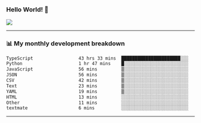 ### Hello World! 👋

<a>
  <img align="center" src="https://github-readme-stats.vercel.app/api?username=megatunger&count_private=true&include_all_commits=true&bg_color=30,56CCF2,2F80ED&title_color=fff&text_color=fff" />
</a>

------
### 📊 My monthly development breakdown

<!--START_SECTION:waka-->

```txt
TypeScript                 43 hrs 33 mins  ██████████████████████░░░   88.06 %
Python                     1 hr 47 mins    █░░░░░░░░░░░░░░░░░░░░░░░░   03.61 %
JavaScript                 56 mins         ▒░░░░░░░░░░░░░░░░░░░░░░░░   01.92 %
JSON                       56 mins         ▒░░░░░░░░░░░░░░░░░░░░░░░░   01.92 %
CSV                        42 mins         ▒░░░░░░░░░░░░░░░░░░░░░░░░   01.42 %
Text                       23 mins         ▒░░░░░░░░░░░░░░░░░░░░░░░░   00.80 %
YAML                       19 mins         ▒░░░░░░░░░░░░░░░░░░░░░░░░   00.67 %
HTML                       13 mins         ░░░░░░░░░░░░░░░░░░░░░░░░░   00.47 %
Other                      11 mins         ░░░░░░░░░░░░░░░░░░░░░░░░░   00.40 %
textmate                   6 mins          ░░░░░░░░░░░░░░░░░░░░░░░░░   00.23 %
```

<!--END_SECTION:waka-->

------

